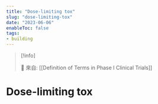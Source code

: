 ```yaml
---
title: "Dose-limiting tox"
slug: "dose-limiting-tox"
date: "2023-06-06"
enableToc: false
tags:
- building
---
```


> [!info]
>
> 🌱 來自: [[Definition of Terms in Phase I Clinical Trials]]

# Dose-limiting tox

